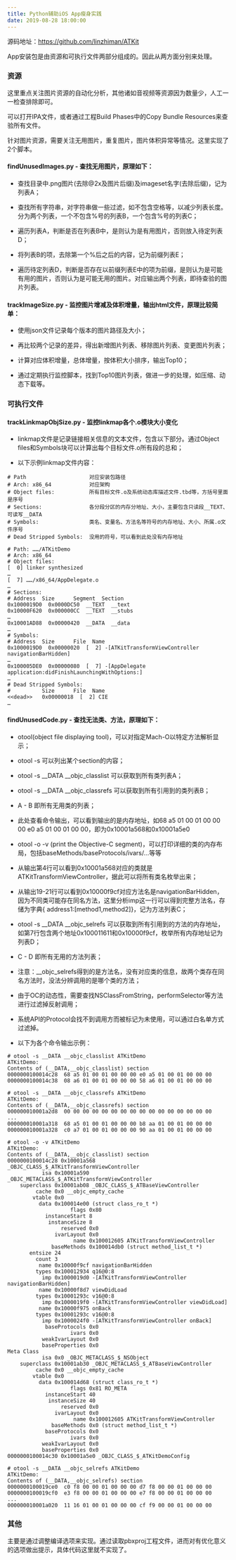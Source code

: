 ```yaml
---
title: Python辅助iOS App瘦身实践
date: 2019-08-28 18:00:00
---
```


源码地址：https://github.com/linzhiman/ATKit

App安装包是由资源和可执行文件两部分组成的。因此从两方面分别来处理。

### 资源

这里重点关注图片资源的自动化分析，其他诸如音视频等资源因为数量少，人工一一检查排除即可。

可以打开IPA文件，或者通过工程Build Phases中的Copy Bundle Resources来查验所有文件。

针对图片资源，需要关注无用图片，重复图片，图片体积异常等情况。这里实现了2个脚本。

#### findUnusedImages.py - 查找无用图片，原理如下：

- 查找目录中.png图片(去除@2x及图片后缀)及imageset名字(去除后缀)，记为列表A；

- 查找所有字符串，对字符串做一些过滤，如不包含空格等，以减少列表长度。分为两个列表，一个不包含%号的列表B，一个包含%号的列表C；
  
- 遍历列表A，判断是否在列表B中，是则认为是有用图片，否则放入待定列表D；

- 将列表B的项，去除第一个%后之后的内容，记为前缀列表E；
  
- 遍历待定列表D，判断是否存在以前缀列表E中的项为前缀，是则认为是可能有用的图片，否则认为是可能无用的图片。对应输出两个列表，即待查验的图片列表。

#### trackImageSize.py - 监控图片增减及体积增量，输出html文件，原理比较简单：

- 使用json文件记录每个版本的图片路径及大小；
  
- 再比较两个记录的差异，得出新增图片列表、移除图片列表、变更图片列表；
  
- 计算对应体积增量，总体增量，按体积大小排序，输出Top10；
  
- 通过定期执行监控脚本，找到Top10图片列表，做进一步的处理，如压缩、动态下载等。

### 可执行文件

#### trackLinkmapObjSize.py - 监控linkmap各个.o模块大小变化

- linkmap文件是记录链接相关信息的文本文件，包含以下部分。通过Object files和Symbols块可以计算出每个目标文件.o所有段的总和；
  
- 以下示例linkmap文件内容：

```
# Path                    对应安装包路径
# Arch: x86_64            对应架构
# Object files:           所有目标文件.o及系统动态库描述文件.tbd等，方括号里面是序号
# Sections:               各分段分区的内存分地址、大小，主要包含只读段__TEXT、可读写__DATA
# Symbols:                类名、变量名、方法名等符号的内存地址、大小、所属.o文件序号
# Dead Stripped Symbols:  没用的符号，可以看到此处没有内存地址

# Path: ……/ATKitDemo
# Arch: x86_64
# Object files:
[  0] linker synthesized
…
[  7] ……/x86_64/AppDelegate.o  
…
# Sections:
# Address  Size      Segment  Section
0x1000019D0  0x0000DC50  __TEXT  __text
0x10000F620  0x000000CC  __TEXT  __stubs
…
0x10001AD88  0x00000420  __DATA  __data
…
# Symbols:
# Address  Size      File  Name
0x1000019D0  0x00000020  [  2] -[ATKitTransformViewController navigationBarHidden]
…
0x100005DE0  0x00000080  [  7] -[AppDelegate application:didFinishLaunchingWithOptions:]
…
# Dead Stripped Symbols:
#          Size      File  Name
<<dead>>   0x00000018  [  2] CIE
…
```

#### findUnusedCode.py - 查找无法类、方法，原理如下：

- otool(object file displaying tool)，可以对指定Mach-O以特定方法解析显示；

- otool -s <segname> <sectname> 可以列出某个section的内容；

- otool -s __DATA __objc_classlist 可以获取到所有类列表A；

- otool -s __DATA __objc_classrefs 可以获取到所有引用到的类列表B；

- A - B 即所有无用类的列表；

- 此处查看命令输出，可以看到输出的是内存地址，如68 a5 01 00 01 00 00 00 e0 a5 01 00 01 00 00，即为0x10001a568和0x10001a5e0

- otool -o -v (print the Objective-C segment)，可以打印详细的类的内存布局，包括baseMethods/baseProtocols/ivars/...等等

- 从输出第4行可以看到0x10001a568对应的类就是ATKitTransformViewController，据此可以将所有类名枚举出来；

- 从输出19-21行可以看到0x10000f9cf对应方法名是navigationBarHidden，因为不同类可能存在同名方法，这里分析imp这一行可以得到完整方法名，存储为字典{ address1:[method1,method2]}，记为方法列表C；

- otool -s __DATA __objc_selrefs 可以获取到所有引用到的方法的内存地址，如第7行包含两个地址0x100011611和0x10000f9cf，枚举所有内存地址记为列表D；

- C - D 即所有无用的方法列表；

- 注意：__objc_selrefs得到的是方法名，没有对应类的信息，故两个类存在同名方法时，没法分辨调用的是哪个类的方法；

- 由于OC的动态性，需要查找NSClassFromString，performSelector等方法进行过滤掉反射调用；

- 系统API的Protocol会找不到调用方而被标记为未使用，可以通过白名单方式过滤掉。

- 以下为各个命令输出示例：



```
# otool -s __DATA __objc_classlist ATKitDemo 
ATKitDemo:
Contents of (__DATA,__objc_classlist) section
0000000100014c28  68 a5 01 00 01 00 00 00 e0 a5 01 00 01 00 00 00 
0000000100014c38  08 a6 01 00 01 00 00 00 58 a6 01 00 01 00 00 00

# otool -s __DATA __objc_classrefs ATKitDemo 
ATKitDemo:
Contents of (__DATA,__objc_classrefs) section
000000010001a2d8  00 00 00 00 00 00 00 00 00 00 00 00 00 00 00 00 
... 
000000010001a318  68 a5 01 00 01 00 00 00 b8 aa 01 00 01 00 00 00 
000000010001a328  c0 a7 01 00 01 00 00 00 90 aa 01 00 01 00 00 00

# otool -o -v ATKitDemo
ATKitDemo:
Contents of (__DATA,__objc_classlist) section
0000000100014c28 0x10001a568 _OBJC_CLASS_$_ATKitTransformViewController
           isa 0x10001a590 _OBJC_METACLASS_$_ATKitTransformViewController
    superclass 0x10001ab08 _OBJC_CLASS_$_ATBaseViewController
         cache 0x0 __objc_empty_cache
        vtable 0x0
          data 0x100014e00 (struct class_ro_t *)
                    flags 0x80
            instanceStart 8
             instanceSize 8
                 reserved 0x0
               ivarLayout 0x0
                     name 0x100012605 ATKitTransformViewController
              baseMethods 0x100014db0 (struct method_list_t *)
       entsize 24
         count 3
          name 0x10000f9cf navigationBarHidden
         types 0x100012934 q16@0:8
           imp 0x1000019d0 -[ATKitTransformViewController navigationBarHidden]
          name 0x10000f8d7 viewDidLoad
         types 0x10001293c v16@0:8
           imp 0x1000019f0 -[ATKitTransformViewController viewDidLoad]
          name 0x10000f975 onBack
         types 0x10001293c v16@0:8
           imp 0x1000024f0 -[ATKitTransformViewController onBack]
            baseProtocols 0x0
                    ivars 0x0
           weakIvarLayout 0x0
           baseProperties 0x0
Meta Class
           isa 0x0 _OBJC_METACLASS_$_NSObject
    superclass 0x10001ab30 _OBJC_METACLASS_$_ATBaseViewController
         cache 0x0 __objc_empty_cache
        vtable 0x0
          data 0x100014d68 (struct class_ro_t *)
                    flags 0x81 RO_META
            instanceStart 40
             instanceSize 40
                 reserved 0x0
               ivarLayout 0x0
                     name 0x100012605 ATKitTransformViewController
              baseMethods 0x0 (struct method_list_t *)
            baseProtocols 0x0
                    ivars 0x0
           weakIvarLayout 0x0
           baseProperties 0x0
0000000100014c30 0x10001a5e0 _OBJC_CLASS_$_ATKitDemoConfig

# otool -s __DATA __objc_selrefs ATKitDemo 
ATKitDemo:
Contents of (__DATA,__objc_selrefs) section
0000000100019ce0  c0 f8 00 00 01 00 00 00 d7 f8 00 00 01 00 00 00 
0000000100019cf0  e3 f8 00 00 01 00 00 00 e7 f8 00 00 01 00 00 00
...
000000010001a020  11 16 01 00 01 00 00 00 cf f9 00 00 01 00 00 00  
```

### 其他

主要是通过调整编译选项来实现。通过读取pbxproj工程文件，进而对有优化意义的选项做出提示，具体代码这里就不实现了。

